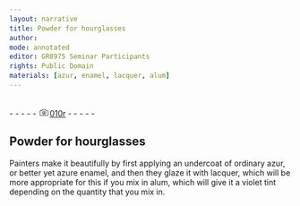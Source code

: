 ```yaml
---
layout: narrative
title: Powder for hourglasses
author:
mode: annotated
editor: GR8975 Seminar Participants
rights: Public Domain
materials: [azur, enamel, lacquer, alum]
---
```


 <br/>- - - - - <a href="http://gallica.bnf.fr/ark:/12148/btv1b10500001g/f25.image"><img src="../assets/photo-icon.png" alt="folio image: " style="display:inline-block; margin-bottom:-3px;"/>010r</a> - - - - - <br/> 
## Powder for hourglasses

 
   Painters make it beautifully by first applying an undercoat of ordinary azur, or better yet azure enamel, and then they glaze it with lacquer, which will be more appropriate for this if you mix in alum, which will give it a violet tint depending on the quantity that you mix in. 
 